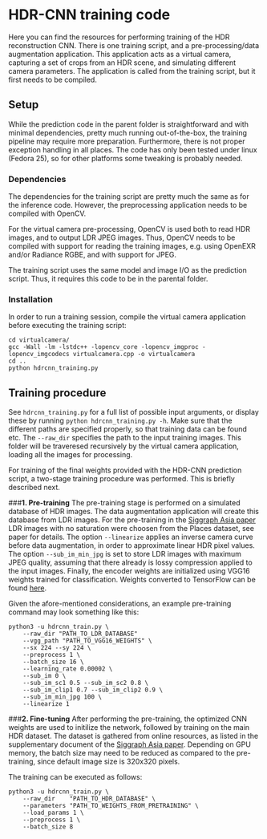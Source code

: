 # **HDR-CNN training code**
Here you can find the resources for performing training of the HDR reconstruction CNN. There is one training script, and a pre-processing/data augmentation application. This application acts as a virtual camera, capturing a set of crops from an HDR scene, and simulating different camera parameters. The application is called from the training script, but it first needs to be compiled.

## Setup
While the prediction code in the parent folder is straightforward and with minimal dependencies, pretty much running out-of-the-box, the training pipeline may require more preparation. Furthermore, there is not proper exception handling in all places. The code has only been tested under linux (Fedora 25), so for other platforms some tweaking is probably needed.


### Dependencies
The dependencies for the training script are pretty much the same as for the inference code. However, the preprocessing application needs to be compiled with OpenCV. 

For the virtual camera pre-processing, OpenCV is used both to read HDR images, and to output LDR JPEG images. Thus, OpenCV needs to be compiled with support for reading the training images, e.g. using OpenEXR and/or Radiance RGBE, and with support for JPEG.

The training script uses the same model and image I/O as the prediction script. Thus, it requires this code to be in the parental folder.

### Installation
In order to run a training session, compile the virtual camera application before executing the training script:

```
cd virtualcamera/
gcc -Wall -lm -lstdc++ -lopencv_core -lopencv_imgproc -lopencv_imgcodecs virtualcamera.cpp -o virtualcamera
cd ..
python hdrcnn_training.py
```

## Training procedure
See `hdrcnn_training.py` for a full list of possible input arguments, or display these by running `python hdrcnn_training.py -h`. Make sure that the different paths are specified properly, so that training data can be found etc. The `--raw_dir` specifies the path to the input training images. This folder will be traveresed recursively by the virtual camera application, loading all the images for processing.

For training of the final weights provided with the HDR-CNN prediction script, a two-stage training procedure was performed. This is briefly described next.

###**1. Pre-training**
The pre-training stage is performed on a simulated database of HDR images. The data augmentation application will create this database from LDR images. For the pre-training in the [Siggraph Asia paper](http://hdrv.org/hdrcnn/) LDR images with no saturation were choosen from the Places dataset, see paper for details. The option `--linearize` applies an inverse camera curve before data augmentation, in order to approximate linear HDR pixel values. The option `--sub_im_min_jpg` is set to store LDR images with maximum JPEG quality, assuming that there already is lossy compression applied to the input images. Finally, the encoder weights are initialized using VGG16 weights trained for classification. Weights converted to TensorFlow can be found [here](http://webstaff.itn.liu.se/~gabei62/vgg16_places365_weights.npy).

Given the afore-mentioned considerations, an example pre-training command may look something like this:

```
python3 -u hdrcnn_train.py \
    --raw_dir "PATH_TO_LDR_DATABASE"
    --vgg_path "PATH_TO_VGG16_WEIGHTS" \
    --sx 224 --sy 224 \
    --preprocess 1 \
    --batch_size 16 \
    --learning_rate 0.00002 \
    --sub_im 0 \
    --sub_im_sc1 0.5 --sub_im_sc2 0.8 \
    --sub_im_clip1 0.7 --sub_im_clip2 0.9 \
    --sub_im_min_jpg 100 \
    --linearize 1 
```

###**2. Fine-tuning**
After performing the pre-training, the optimized CNN weights are used to initilize the network, followed by training on the main HDR dataset. The dataset is gathered from online resources, as listed in the supplementary document of the [Siggraph Asia paper](http://hdrv.org/hdrcnn/). Depending on GPU memory, the batch size may need to be reduced as compared to the pre-training, since default image size is 320x320 pixels.

The training can be executed as follows:
```
python3 -u hdrcnn_train.py \
    --raw_dir    "PATH_TO_HDR_DATABASE" \
    --parameters "PATH_TO_WEIGHTS_FROM_PRETRAINING" \
    --load_params 1 \
    --preprocess 1 \
    --batch_size 8
```




